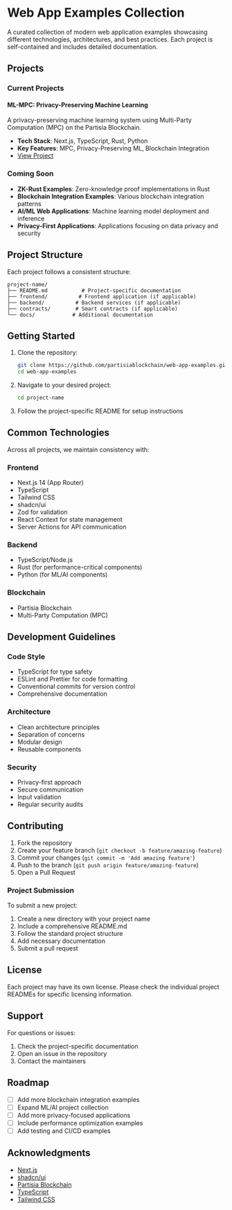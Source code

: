 # Web App Examples Collection

A curated collection of modern web application examples showcasing different technologies, architectures, and best practices. Each project is self-contained and includes detailed documentation.

## Projects

### Current Projects

#### ML-MPC: Privacy-Preserving Machine Learning

A privacy-preserving machine learning system using Multi-Party Computation (MPC) on the Partisia Blockchain.

- **Tech Stack**: Next.js, TypeScript, Rust, Python
- **Key Features**: MPC, Privacy-Preserving ML, Blockchain Integration
- [View Project](./ml-mpc)

### Coming Soon

- **ZK-Rust Examples**: Zero-knowledge proof implementations in Rust
- **Blockchain Integration Examples**: Various blockchain integration patterns
- **AI/ML Web Applications**: Machine learning model deployment and inference
- **Privacy-First Applications**: Applications focusing on data privacy and security

## Project Structure

Each project follows a consistent structure:

```
project-name/
├── README.md           # Project-specific documentation
├── frontend/          # Frontend application (if applicable)
├── backend/          # Backend services (if applicable)
├── contracts/        # Smart contracts (if applicable)
└── docs/            # Additional documentation
```

## Getting Started

1. Clone the repository:

   ```bash
   git clone https://github.com/partisiablockchain/web-app-examples.git
   cd web-app-examples
   ```

2. Navigate to your desired project:

   ```bash
   cd project-name
   ```

3. Follow the project-specific README for setup instructions

## Common Technologies

Across all projects, we maintain consistency with:

### Frontend

- Next.js 14 (App Router)
- TypeScript
- Tailwind CSS
- shadcn/ui
- Zod for validation
- React Context for state management
- Server Actions for API communication

### Backend

- TypeScript/Node.js
- Rust (for performance-critical components)
- Python (for ML/AI components)

### Blockchain

- Partisia Blockchain
- Multi-Party Computation (MPC)

## Development Guidelines

### Code Style

- TypeScript for type safety
- ESLint and Prettier for code formatting
- Conventional commits for version control
- Comprehensive documentation

### Architecture

- Clean architecture principles
- Separation of concerns
- Modular design
- Reusable components

### Security

- Privacy-first approach
- Secure communication
- Input validation
- Regular security audits

## Contributing

1. Fork the repository
2. Create your feature branch (`git checkout -b feature/amazing-feature`)
3. Commit your changes (`git commit -m 'Add amazing feature'`)
4. Push to the branch (`git push origin feature/amazing-feature`)
5. Open a Pull Request

### Project Submission

To submit a new project:

1. Create a new directory with your project name
2. Include a comprehensive README.md
3. Follow the standard project structure
4. Add necessary documentation
5. Submit a pull request

## License

Each project may have its own license. Please check the individual project READMEs for specific licensing information.

## Support

For questions or issues:

1. Check the project-specific documentation
2. Open an issue in the repository
3. Contact the maintainers

## Roadmap

- [ ] Add more blockchain integration examples
- [ ] Expand ML/AI project collection
- [ ] Add more privacy-focused applications
- [ ] Include performance optimization examples
- [ ] Add testing and CI/CD examples

## Acknowledgments

- [Next.js](https://nextjs.org)
- [shadcn/ui](https://ui.shadcn.com)
- [Partisia Blockchain](https://partisiablockchain.com)
- [TypeScript](https://www.typescriptlang.org)
- [Tailwind CSS](https://tailwindcss.com)
